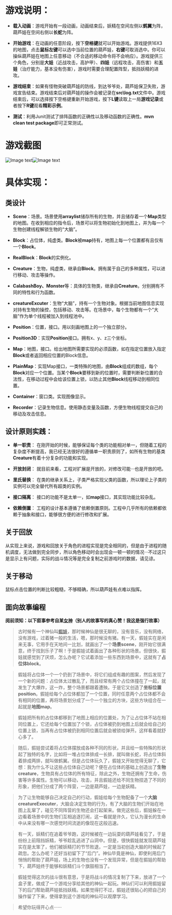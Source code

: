 ﻿# 游戏说明：

* **载入动画**：游戏开始有一段动画，动画结束后，妖精在空间左侧以**鹤翼**为阵，葫芦娃在空间右侧以**长蛇**为阵。

* **开始游戏**：在动画的任意阶段，按下**空格键**就可以开始游戏。游戏提供16X3的地图，点击**鼠标左键**可以选中当前位置的葫芦娃，**右键**可取消选中。你可以操纵葫芦娃在地图上任意移动（不合适的移动命令将不会响应）。游戏提供三个角色，分别是**大娃**（近战攻击，高护甲）、**四娃**（远程攻击，高伤害）和**五娃**（治疗能力，基本没有伤害），游戏时需要合理配置阵型，抵挡妖精的进攻。

* **游戏结束**：如果有怪物突破葫芦娃的防线，到达爷爷处，葫芦娃保卫失败，游戏宣告结束。游戏结束后对葫芦娃的操作会被记录在**src\log.txt**文件中。游戏结束后，可以选择按下空格键重新开始游戏，按下**L键**读取上一局**游戏记录**或者按下**R键**观看**精彩示例**。

* **测试**：利用Junit测试了排阵函数的正确性以及移动函数的正确性。**mvn clean test package**即可正常测试。

# 游戏截图
![Image text](https://github.com/asinmhk/java-2017f-homework/blob/master/Fianl%20Project/%E8%A9%B9%E5%B0%8F%E9%9B%A8_151220157/screen1.jpg)![Image text](https://github.com/asinmhk/java-2017f-homework/blob/master/Fianl%20Project/%E8%A9%B9%E5%B0%8F%E9%9B%A8_151220157/screen2.jpg)

# 具体实现：

## 类设计

* **Scene**：场景。场景使用**arraylist**储存所有的生物，并且储存着一个**Map**类型的地图。在收到相应的指令后，场景可以将生物初始化到地图上，并为每一个生物创建线程解锁生物的“大脑”。

* **Block**：占位体，纯虚类。**Block**被**map**持有，地图上每一个位置都有且仅有一个**Block**。

* **RealBlock**：**Block**的实例化。

* **Creature**：生物，纯虚类，继承自**Block**。拥有属于自己的多种属性，可以进行移动、攻击等操作。

* **CalabashBoy、Monster**等：具体的生物类，继承自**Creature**。分别拥有不同的特性和行为函数。

* **creatureExcuter**：生物“大脑”，持有一个生物对象。根据当前地图信息实现对持有生物的操控，包括移动、攻击等。在场景中，每个生物都有一个“大脑”作为单个线程被加入到线程池中。

* **Position**：位置，接口。用以刻画地图上的一个独立部分。

* **Position3D**：实现**Position**接口。拥有x、y、z三个坐标。

* **Map**：地图，接口。给出地图所需要实现的必须函数，如在指定位置放入指定**Block**或者返回相应位置的Block信息。

* **PlainMap**：实现Map接口，一类特殊的地图，由**Block**组成的数组，每个**Block**对应一个位置。当某个**Block**要移到新的位置时，需要判断新位置的合法性，在移动过程中会给该位置上锁，以防止其他**Block**线程移动到相同位置。

* **Container**：窗口类。实现图像显示。

* **Recorder**：记录生物信息。使用静态变量及函数，方便生物线程提交自己的移动及攻击信息。

## 设计原则实践：

* **单一职责**： 在刚开始的时候，能够保证每个类的功能相对单一，但随着工程的复杂度不断提高，我已经无法很好的遵循单一职责原则了，如所有生物的基类**Creature**有着十分复杂的功能和实现。

* **开放封闭**： 就目前来看，工程对扩展是开放的，对修改可能···也是开放的吧。

* **里氏替换**： 在类的继承关系上，子类严格实现父类的函数，所以理论上子类的实例可以完全替代所有超类的实例。

* **接口隔离**： 接口的功能不是太单一，如**map**接口，其实现功能比较杂乱。

* **依赖倒置**： 工程的设计基本遵循了依赖倒置原则。工程中几乎所有的依赖都依赖于抽象和接口，能够很方便的进行修改和扩展。

## 关于回放
从实现上来说，游戏和回放关于角色的进程实现是完全相同的，但是由于进程的随机调度，无法做到完全同步，所以角色移动时会出现会一顿一顿的情况···不过这只是显示上有问题，实际的战斗情况等是完全复制之前游戏时的数据，请见谅。

## 关于移动
鼠标点击位置的判断比较粗糙，不够精确，所以葫芦娃有点难以指挥。

## 面向故事编程
**阅前须知：以下叙事参考自某[女神](https://github.com/SkyeWoo)（别人的故事写的真心赞！我这是强行故事）**


>古时候有一个神仙叫[貑娃](https://www.java.com)，那时候神仙是很无聊的，没有音乐，没有网络，没有游戏，过着猪一般的生活，嗯，那时候没有猪。有一天，貑娃实在是闲来无事，它用手在天地间一比划，就画出了一个**场景scene**，刚开始它很满意，终于找到乐子了啊！于是貑娃试着画出了各种形状的场景。但很快，貑娃就感觉到了厌烦，怎么办呢？它试着添加一些东西到场景中，这就有了**占位体block**。

>貑娃将占位体一个一个扔到了场景中，将它们组成有趣的图案，然后发现了一个新的问题：占位体太过散乱了，而且经常有两个占位体撞在了一起，就发生了大爆炸，这一炸，整个场景都跟着遭殃。于是它又创造了**坐标位置position**。貑娃给每个占位体都加了一个位置，同时任意两个占位体都不会有相同的位置，再将场景划分成了一个一个独立的方块，这些方块组合在一起就是**地图map**。

>貑娃把所有的占位体都移到了地图上相应的位置处，为了让占位体不站在相同位置上，它还给每个位置加了个锁，占位体被扔到地图上后就会给自己的位置上锁，当再有占位体被扔到相同位置后就会被锁给弹开。这样看着就舒心多了。

>随后，貑娃尝试着将占位体摆放成各种不同的形状，并且给一些特殊的形状起了独特的名字，比如将一堆占位体排成一长排，就叫做长蛇，将占位体斜着排成两排，就叫做鹤翼。但是占位体玩久了，貑娃又开始觉得无聊了，它想：我为什么不让这些占位体自己动呢？便在占位体的基础上创造出了**生物creature**，生物具有占位体的所有特征，除此之外，生物还拥有了生命，伤害等许多属性。生物可以移动，攻击，并且貑娃还给不同生物捏造了不同的形象，把他们分成了两个阵营，一边是葫芦娃，一边是妖精。

>为了让生物能够自己决定自己的行动，貑娃给每个生物配备了一个**大脑creatureExecuter**，大脑会决定生物的行为，有了大脑的生物们开始在地图上乱窜了，碰见不同阵营的生物还会打起架来。做完这些后，貑娃躲在一边看着场景中的生物们互相追逐打闹，这一看就是许久，它认为漫长的生命中从来没有哪一次感觉时间流逝的像现在这般迅速。

>有一天，妖精们在追着爷爷跑，这时候被在一边玩耍的葫芦娃看见了，于是纷纷上前阻挡妖精，爷爷趁乱逃进了山洞中。但是，很快貑娃就发现葫芦娃实在是太笨了，他们被妖精打的节节败退，一定是当初创造大脑的时候起了疏忽。怎么办呢？还好当初留下了“后门”。神仙毕竟是神仙，即使利用后门悄悄的帮助了葫芦娃，场上的生物也没有一个发现异常，但是在貑娃的帮助下，葫芦娃终于能够和妖精们斗个旗鼓相当了。

>貑娃觉得这次的战斗很有意思，于是将战斗的情况复制了下来，放进了一个盒子里，做成了一个游戏分享给其他的神仙一起玩。神仙们可以利用貑娃留下的后门帮助葫芦娃抵挡妖精。如果觉得打不过，貑娃还很贴心的把自己的操作留了下来，使得拿到这个游戏的神仙可以观摩学习。

>希望你玩得开心点······














